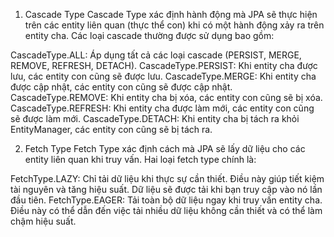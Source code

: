 1. Cascade Type
   Cascade Type xác định hành động mà JPA sẽ thực hiện trên các entity liên quan (thực thể con) khi có một hành động xảy ra trên entity cha. Các loại cascade thường được sử dụng bao gồm:

CascadeType.ALL: Áp dụng tất cả các loại cascade (PERSIST, MERGE, REMOVE, REFRESH, DETACH).
CascadeType.PERSIST: Khi entity cha được lưu, các entity con cũng sẽ được lưu.
CascadeType.MERGE: Khi entity cha được cập nhật, các entity con cũng sẽ được cập nhật.
CascadeType.REMOVE: Khi entity cha bị xóa, các entity con cũng sẽ bị xóa.
CascadeType.REFRESH: Khi entity cha được làm mới, các entity con cũng sẽ được làm mới.
CascadeType.DETACH: Khi entity cha bị tách ra khỏi EntityManager, các entity con cũng sẽ bị tách ra.



2. Fetch Type
   Fetch Type xác định cách mà JPA sẽ lấy dữ liệu cho các entity liên quan khi truy vấn. Hai loại fetch type chính là:

FetchType.LAZY: Chỉ tải dữ liệu khi thực sự cần thiết. Điều này giúp tiết kiệm tài nguyên và tăng hiệu suất. Dữ liệu sẽ được tải khi bạn truy cập vào nó lần đầu tiên.
FetchType.EAGER: Tải toàn bộ dữ liệu ngay khi truy vấn entity cha. Điều này có thể dẫn đến việc tải nhiều dữ liệu không cần thiết và có thể làm chậm hiệu suất.


